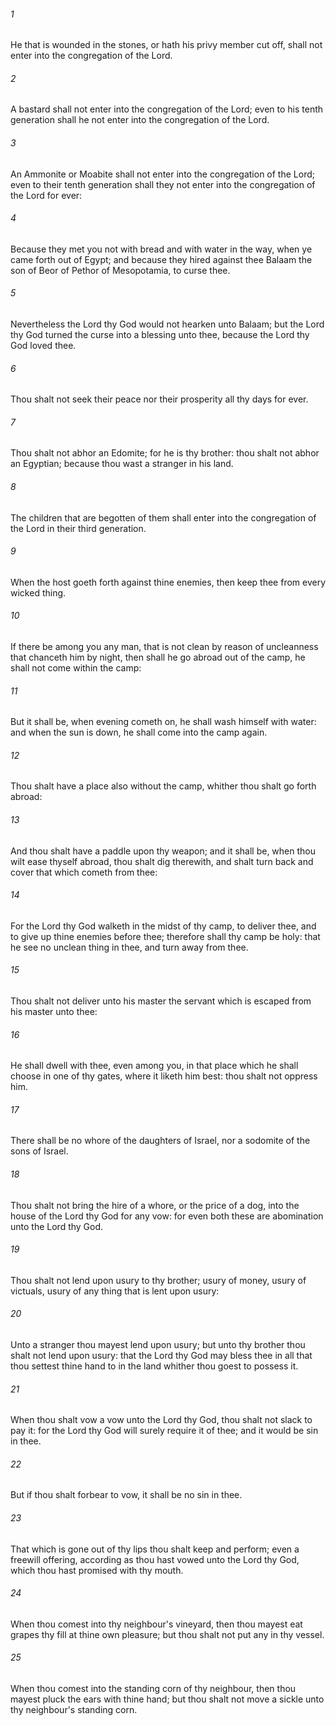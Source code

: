 ###### 1
He that is wounded in the stones, or hath his privy member cut off, shall not enter into the congregation of the Lord.

###### 2
A bastard shall not enter into the congregation of the Lord; even to his tenth generation shall he not enter into the congregation of the Lord.

###### 3
An Ammonite or Moabite shall not enter into the congregation of the Lord; even to their tenth generation shall they not enter into the congregation of the Lord for ever:

###### 4
Because they met you not with bread and with water in the way, when ye came forth out of Egypt; and because they hired against thee Balaam the son of Beor of Pethor of Mesopotamia, to curse thee.

###### 5
Nevertheless the Lord thy God would not hearken unto Balaam; but the Lord thy God turned the curse into a blessing unto thee, because the Lord thy God loved thee.

###### 6
Thou shalt not seek their peace nor their prosperity all thy days for ever.

###### 7
Thou shalt not abhor an Edomite; for he is thy brother: thou shalt not abhor an Egyptian; because thou wast a stranger in his land.

###### 8
The children that are begotten of them shall enter into the congregation of the Lord in their third generation.

###### 9
When the host goeth forth against thine enemies, then keep thee from every wicked thing.

###### 10
If there be among you any man, that is not clean by reason of uncleanness that chanceth him by night, then shall he go abroad out of the camp, he shall not come within the camp:

###### 11
But it shall be, when evening cometh on, he shall wash himself with water: and when the sun is down, he shall come into the camp again.

###### 12
Thou shalt have a place also without the camp, whither thou shalt go forth abroad:

###### 13
And thou shalt have a paddle upon thy weapon; and it shall be, when thou wilt ease thyself abroad, thou shalt dig therewith, and shalt turn back and cover that which cometh from thee:

###### 14
For the Lord thy God walketh in the midst of thy camp, to deliver thee, and to give up thine enemies before thee; therefore shall thy camp be holy: that he see no unclean thing in thee, and turn away from thee.

###### 15
Thou shalt not deliver unto his master the servant which is escaped from his master unto thee:

###### 16
He shall dwell with thee, even among you, in that place which he shall choose in one of thy gates, where it liketh him best: thou shalt not oppress him.

###### 17
There shall be no whore of the daughters of Israel, nor a sodomite of the sons of Israel.

###### 18
Thou shalt not bring the hire of a whore, or the price of a dog, into the house of the Lord thy God for any vow: for even both these are abomination unto the Lord thy God.

###### 19
Thou shalt not lend upon usury to thy brother; usury of money, usury of victuals, usury of any thing that is lent upon usury:

###### 20
Unto a stranger thou mayest lend upon usury; but unto thy brother thou shalt not lend upon usury: that the Lord thy God may bless thee in all that thou settest thine hand to in the land whither thou goest to possess it.

###### 21
When thou shalt vow a vow unto the Lord thy God, thou shalt not slack to pay it: for the Lord thy God will surely require it of thee; and it would be sin in thee.

###### 22
But if thou shalt forbear to vow, it shall be no sin in thee.

###### 23
That which is gone out of thy lips thou shalt keep and perform; even a freewill offering, according as thou hast vowed unto the Lord thy God, which thou hast promised with thy mouth.

###### 24
When thou comest into thy neighbour's vineyard, then thou mayest eat grapes thy fill at thine own pleasure; but thou shalt not put any in thy vessel.

###### 25
When thou comest into the standing corn of thy neighbour, then thou mayest pluck the ears with thine hand; but thou shalt not move a sickle unto thy neighbour's standing corn.

